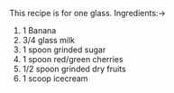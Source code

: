 This recipe is for one glass.
Ingredients:->
1) 1 Banana
2) 3/4 glass milk
3) 1 spoon grinded sugar
4) 1 spoon red/green cherries
5) 1/2 spoon grinded dry fruits
6) 1 scoop icecream
